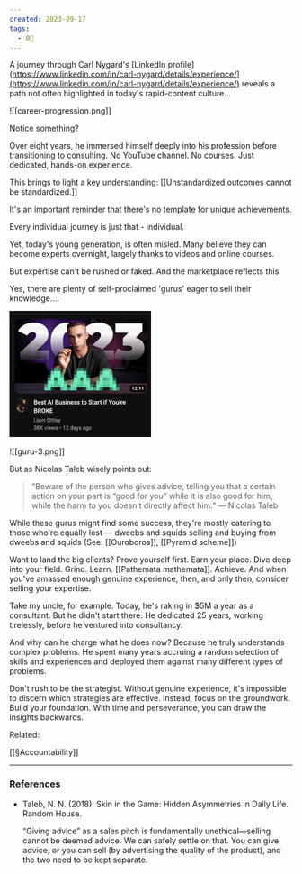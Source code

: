 ```yaml
---
created: 2023-09-17
tags:
  - 0🌲
---
```

A journey through Carl Nygard's [LinkedIn profile](https://www.linkedin.com/in/carl-nygard/details/experience/](https://www.linkedin.com/in/carl-nygard/details/experience/) reveals a path not often highlighted in today's rapid-content culture... 

![[career-progression.png]]

Notice something?

Over eight years, he immersed himself deeply into his profession before transitioning to consulting. No YouTube channel. No courses. Just dedicated, hands-on experience. 

This brings to light a key understanding: [[Unstandardized outcomes cannot be standardized.]]

It's an important reminder that there's no template for unique achievements. 

Every individual journey is just that - individual. 

Yet, today's young generation, is often misled. Many believe they can become experts overnight, largely thanks to videos and online courses. 

But expertise can't be rushed or faked. And the marketplace reflects this. 

Yes, there are plenty of self-proclaimed 'gurus' eager to sell their knowledge....

<img src="../../assets/guru-1.png" width="50%"/>

![[guru-3.png]]

But as Nicolas Taleb wisely points out:

> “Beware of the person who gives advice, telling you that a certain action on your part is “good for you” while it is also good for him, while the harm to you doesn’t directly affect him.” — Nicolas Taleb

While these gurus might find some success, they're mostly catering to those who're equally lost — dweebs and squids selling and buying from dweebs and squids (See: [[Ouroboros]], [[Pyramid scheme]])

Want to land the big clients? Prove yourself first. Earn your place. Dive deep into your field. Grind. Learn. [[Pathemata mathemata]]. Achieve. And when you've amassed enough genuine experience, then, and only then, consider selling your expertise.

Take my uncle, for example. Today, he's raking in $5M a year as a consultant. But he didn't start there. He dedicated 25 years, working tirelessly, before he ventured into consultancy. 

And why can he charge what he does now? Because he truly understands complex problems. He spent many years accruing a random selection of skills and experiences and deployed them against many different types of problems.

Don't rush to be the strategist. Without genuine experience, it's impossible to discern which strategies are effective. Instead, focus on the groundwork. Build your foundation. With time and perseverance, you can draw the insights backwards.

Related:

[[§Accountability]]

---

### References

- Taleb, N. N. (2018). Skin in the Game: Hidden Asymmetries in Daily Life. Random House.
  
	“Giving advice” as a sales pitch is fundamentally unethical—selling cannot be deemed advice. We can safely settle on that. You can give advice, or you can sell (by advertising the quality of the product), and the two need to be kept separate.